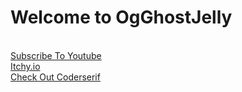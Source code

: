 <html>
<script>console.log('shart')</script
<body>
<h1> Welcome to OgGhostJelly </h1>
<br> <a href="https://www.youtube.com/channel/UCD1IYOrmoXBFBArQ4lSxUYQ">Subscribe To Youtube</a>
<br> <a href="https://ogghostjelly.itch.io/">Itchy.io</a>
<br> <a href="https://github.com/coderserif">Check Out Coderserif</a>
</body>
</html>

